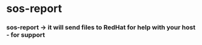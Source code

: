 # sos-report

### sos-report   -> it will send files to RedHat for help with your host - for support

